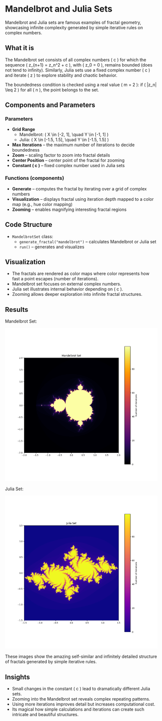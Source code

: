 # Mandelbrot and Julia Sets

Mandelbrot and Julia sets are famous examples of fractal geometry, showcasing infinite complexity generated by simple iterative rules on complex numbers.

## What it is

The Mandelbrot set consists of all complex numbers \( c \) for which the sequence \( z_{n+1} = z_n^2 + c \), with \( z_0 = 0 \), remains bounded (does not tend to infinity). Similarly, Julia sets use a fixed complex number \( c \) and iterate \( z \) to explore stability and chaotic behavior.

The boundedness condition is checked using a real value \( m = 2 \): if \( |z_n| \leq 2 \) for all \( n \), the point belongs to the set.

## Components and Parameters

### Parameters

- **Grid Range**
    - Mandelbrot: \( X \in [-2, 1], \quad Y \in [-1, 1] \)
    - Julia: \( X \in [-1.5, 1.5], \quad Y \in [-1.5, 1.5] \)
- **Max Iterations** – the maximum number of iterations to decide boundedness
- **Zoom** – scaling factor to zoom into fractal details
- **Center Position** – center point of the fractal for zooming
- **Constant \( c \)** – fixed complex number used in Julia sets

### Functions (components)

- **Generate** – computes the fractal by iterating over a grid of complex numbers
- **Visualization** – displays fractal using iteration depth mapped to a color map (e.g., hue color mapping)
- **Zooming** – enables magnifying interesting fractal regions

## Code Structure

- `MandelbrotSet` class:
    - `generate_fractal("mandelbrot")` – calculates Mandelbrot or Julia set
    - `run()` – generates and visualizes

## Visualization

- The fractals are rendered as color maps where color represents how fast a point escapes (number of iterations).
- Mandelbrot set focuses on external complex numbers.
- Julia set illustrates internal behavior depending on \( c \).
- Zooming allows deeper exploration into infinite fractal structures.

## Results

Mandelbrot Set:

![Mandelbrot Set](../results/mandelbrot_set.png)

Julia Set:

![Julia Set](../results/julia_set.png)

These images show the amazing self-similar and infinitely detailed structure of fractals generated by simple iterative rules.

## Insights

- Small changes in the constant \( c \) lead to dramatically different Julia sets.
- Zooming into the Mandelbrot set reveals complex repeating patterns.
- Using more iterations improves detail but increases computational cost.
- Its magical how simple calculations and iterations can create such intricate and beautiful structures.

